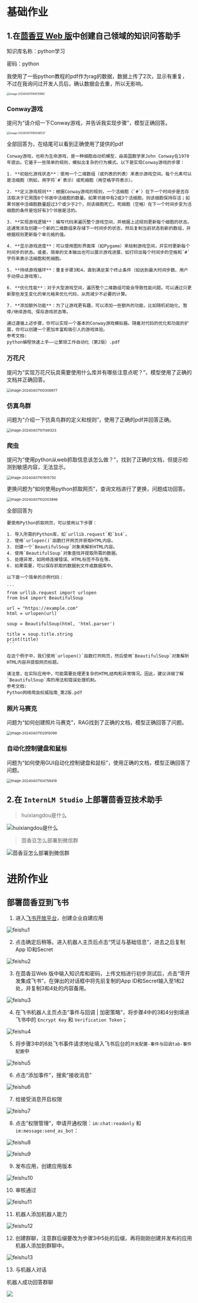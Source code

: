 # 基础作业

## 1.在[茴香豆 Web 版](https://openxlab.org.cn/apps/detail/tpoisonooo/huixiangdou-web)中创建自己领域的知识问答助手

知识库名称：python学习

密码：python

我使用了一些python教程的pdf作为rag的数据，数据上传了2次，显示有重复，不过在我询问过开发人员后，确认数据会去重，所以无影响。

<img src="InternLM2_homework3.assets/image-20240407094515960.png" alt="image-20240407094515960" style="zoom:50%;" />

### Conway游戏

提问为“请介绍一下Conway游戏，并告诉我实现步骤”，模型正确回答。

<img src="InternLM2_homework3.assets/conway.png" alt="image-20240407095046537" style="zoom:50%;" />

全部回答为，在结尾可以看到正确使用了提供的pdf

```
Conway游戏，也称为生命游戏，是一种细胞自动机模型，由英国数学家John Conway在1970年提出。它基于一些简单的规则，模拟出复杂的行为模式。以下是实现Conway游戏的步骤：

1. **初始化游戏状态**：使用一个二维数组（或列表的列表）来表示游戏空间。每个元素可以是活细胞（例如，用字符`#`表示）或死细胞（用空格字符表示）。

2. **定义游戏规则**：根据Conway游戏的规则，一个活细胞（`#`）在下一个时间步是否存活取决于它周围8个邻居中活细胞的数量。如果邻居中有2或3个活细胞，则该细胞保持存活；如果邻居中活细胞数量超过3个或少于2个，则该细胞死亡。死细胞（空格）在下一个时间步变为活细胞的条件是恰好有3个邻居是活的。

3. **实现游戏逻辑**：编写代码来遍历整个游戏空间，并根据上述规则更新每个细胞的状态。这通常涉及创建一个新的二维数组来存储下一时间步的状态，然后复制当前状态到新的数组，并根据规则更新每个单元格的值。

4. **显示游戏进度**：可以使用图形界面库（如Pygame）来绘制游戏空间，并实时更新每个时间步的状态。或者，简单的文本输出也可以展示游戏进展，如打印出每个时间步的空格和`#`字符来表示活细胞和死细胞。

5. **持续游戏循环**：重复步骤3和4，直到满足某个终止条件（如达到最大时间步数、用户手动停止游戏等）。

6. **优化性能**：对于大型游戏空间，遍历整个二维数组可能会导致性能问题。可以通过只更新那些发生变化的单元格来优化代码，从而减少不必要的计算。

7. **添加额外功能**：为了让游戏更有趣，可以添加一些额外的功能，比如随机初始化、暂停/继续游戏、保存游戏状态等。

通过遵循上述步骤，你可以实现一个基本的Conway游戏模拟器。随着对代码的优化和功能的扩展，你可以创建一个更加丰富和吸引人的游戏体验。
参考文档: 
python编程快速上手——让繁琐工作自动化（第2版）.pdf
```

### 万花尺

提问为“实现万花尺玩具需要使用什么库并有哪些注意点呢？”，模型使用了正确的文档并正确回答。

<img src="InternLM2_homework3.assets/万花尺.png" alt="image-20240407100306977" style="zoom:67%;" />

### 仿真鸟群

问题为“介绍一下仿真鸟群的定义和规则”，使用了正确的pdf并回答正确。

<img src="InternLM2_homework3.assets/仿真鸟群.png" alt="image-20240407101149323" style="zoom:67%;" />

### 爬虫

提问为“使用python从web抓取信息该怎么做？”，找到了正确的文档，但提示检测到敏感内容，无法显示。



<img src="InternLM2_homework3.assets/爬虫1.png" alt="image-20240407101615730" style="zoom:67%;" />

更换问题为“如何使用python抓取网页”，查询文档进行了更换，问题成功回答。

<img src="InternLM2_homework3.assets/爬虫2.png" alt="image-20240407102003896" style="zoom:67%;" />

全部回答为

````
要使用Python抓取网页，可以使用以下步骤：

1. 导入所需的Python库，如`urllib.request`和`bs4`。
2. 使用`urlopen()`函数打开网页并获取HTML内容。
3. 创建一个`BeautifulSoup`对象来解析HTML内容。
4. 使用`BeautifulSoup`对象查找并提取所需的数据。
5. 处理异常，如网络连接错误、HTML标签不存在等。
6. 如果需要，可以保存抓取的数据到文件或数据库中。

以下是一个简单的示例代码：

```
from urllib.request import urlopen
from bs4 import BeautifulSoup

url = "https://example.com"
html = urlopen(url)

soup = BeautifulSoup(html, 'html.parser')

title = soup.title.string
print(title)
```

在这个例子中，我们使用`urlopen()`函数打开网页，然后使用`BeautifulSoup`对象解析HTML内容并提取网页标题。

请注意，在实际应用中，可能需要处理更复杂的HTML结构和异常情况。因此，建议详细了解`BeautifulSoup`库的用法和错误处理机制。
参考文档: 
Python网络爬虫权威指南_第2版.pdf
````

### 照片马赛克

问题为“如何创建照片马赛克”，RAG找到了正确的文档，模型正确回答了问题。

<img src="InternLM2_homework3.assets/照片马赛克.png" alt="image-20240407102915099" style="zoom:67%;" />

### 自动化控制键盘和鼠标

问题为“如何使用GUI自动化控制键盘和鼠标”，使用正确的文档，模型正确回答了问题。

<img src="InternLM2_homework3.assets/自动化控制键盘和鼠标.png" alt="image-20240407104758419" style="zoom:67%;" />

## 2.在 `InternLM Studio` 上部署茴香豆技术助手

> huixiangdou是什么

![huixiangdou是什么](InternLM2_homework3.assets/huixiangdou%E6%98%AF%E4%BB%80%E4%B9%88.png)

> 茴香豆怎么部署到微信群

![茴香豆怎么部署到微信群](InternLM2_homework3.assets/%E8%8C%B4%E9%A6%99%E8%B1%86%E6%80%8E%E4%B9%88%E9%83%A8%E7%BD%B2%E5%88%B0%E5%BE%AE%E4%BF%A1%E7%BE%A4.png)

# 进阶作业

## 部署茴香豆到飞书

1. 进入[飞书开放平台](https://open.feishu.cn/app?lang=zh-CN)，创建企业自建应用

![feishu1](InternLM2_homework3.assets/feishu1.png)

2. 点击确定后稍等。进入机器人主页后点击“凭证与基础信息”，进去之后复制App ID和Secret

![feishu2](InternLM2_homework3.assets/feishu2.png)

3. 在茴香豆Web 版中输入知识库和密码，上传文档进行初步测试后，点击“零开发集成飞书”，在弹出的对话框中将先前复制的App ID和Secret输入至1和2处，并复制3和4处的内容备用。

![feishu3](InternLM2_homework3.assets/feishu3.png)

4. 在飞书机器人主页点击“事件与回调 | 加密策略”，将步骤4中的3和4分别填进飞书中的 `Encrypt Key` 和 `Verification Token`；

![feishu4](InternLM2_homework3.assets/feishu4.png)

5. 将步骤3中的6处飞书事件请求地址填入飞书后台的`开发配置-事件与回调tab-事件配置`中

![feishu5](InternLM2_homework3.assets/feishu5.png)

6. 点击“添加事件”，搜索“接收消息”

![feishu6](InternLM2_homework3.assets/feishu6.png)

7. 给接受消息开启权限

![feishu7](InternLM2_homework3.assets/feishu7.png)

8. 点击“权限管理”，申请开通权限：`im:chat:readonly` 和 `im:message:send_as_bot`：

![feishu8](InternLM2_homework3.assets/feishu8.png)

![feishu9](InternLM2_homework3.assets/feishu9.png)

9. 发布应用，创建应用版本

![feishu10](InternLM2_homework3.assets/feishu10.png)

10. 审核通过

![feishu11](InternLM2_homework3.assets/feishu11.png)

11. 机器人添加机器人能力

![feishu12](InternLM2_homework3.assets/feishu12.png)

12. 创建群聊，注意群后缀要改为步骤3中5处的后缀，再将刚刚创建并发布的应用机器人添加到群聊中。

![feishu13](InternLM2_homework3.assets/feishu13.png)

13. 与机器人对话

机器人成功回答群聊

![](InternLM2_homework3.assets/feishu14.png)

